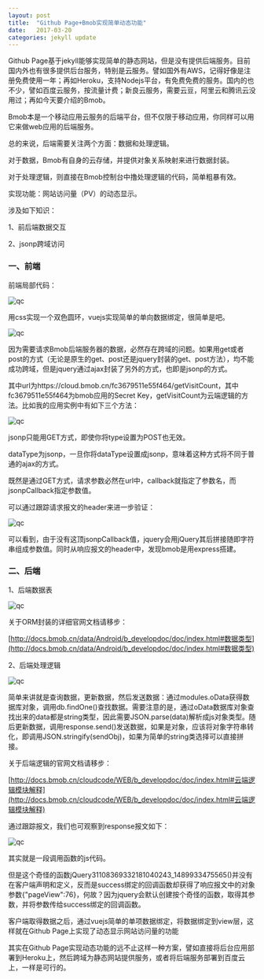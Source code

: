 ```yaml
---
layout: post
title:  "Github Page+Bmob实现简单动态功能"
date:   2017-03-20
categories: jekyll update
---
```


Github Page基于jekyll能够实现简单的静态网站，但是没有提供后端服务。目前国内外也有很多提供后台服务，特别是云服务。譬如国外有AWS，记得好像是注册免费使用一年；再如Heroku，支持Nodejs平台，有免费免费的服务。国内的也不少，譬如百度云服务，按流量计费；新良云服务，需要云豆，阿里云和腾讯云没用过；再如今天要介绍的Bmob。

Bmob本是一个移动应用云服务的后端平台，但不仅限于移动应用，你同样可以用它来做web应用的后端服务。

总的来说，后端需要关注两个方面：数据和处理逻辑。

对于数据，Bmob有自身的云存储，并提供对象关系映射来进行数据封装。

对于处理逻辑，则直接在Bmob控制台中撸处理逻辑的代码，简单粗暴有效。

实现功能：网站访问量（PV）的动态显示。

涉及如下知识：

1、前后端数据交互

2、jsonp跨域访问

### **一、前端**

前端局部代码：

![qc](https://qcer.github.io/blog/images_blog/bmob_for_pv/pv_html.png)

用css实现一个双色圆环，vuejs实现简单的单向数据绑定，很简单是吧。

![qc](https://qcer.github.io/blog/images_blog/bmob_for_pv/pv_js.png)

因为需要请求Bmob后端服务器的数据，必然存在跨域的问题。如果用get或者post的方式（无论是原生的get、post还是jquery封装的get、post方法），均不能成功跨域，但是jquery通过ajax封装了另外的方式，也即是jsonp的方式。

其中url为https://cloud.bmob.cn/fc3679511e55f464/getVisitCount，其中fc3679511e55f464为bmob应用的Secret Key，getVisitCount为云端逻辑的方法。比如我的应用实例中有如下三个方法：

![qc](https://qcer.github.io/blog/images_blog/bmob_for_pv/methods_serve.png)

jsonp只能用GET方式，即使你将type设置为POST也无效。

dataType为jsonp，一旦你将dataType设置成jsonp，意味着这种方式将不同于普通的ajax的方式。

既然是通过GET方式，请求参数必然在url中，callback就指定了参数名，而jsonpCallback指定参数值。

可以通过跟踪请求报文的header来进一步验证：

![qc](https://qcer.github.io/blog/images_blog/bmob_for_pv/header.png)

可以看到，由于没有这顶jsonpCallback值，jquery会用jQuery其后拼接随即字符串组成参数值。同时从响应报文的header中，发现bmob是用express搭建。

### **二、后端**

1、后端数据表

![qc](https://qcer.github.io/blog/images_blog/bmob_for_pv/table.png)

关于ORM封装的详细官网文档请移步：

[http://docs.bmob.cn/data/Android/b_developdoc/doc/index.html#数据类型](http://docs.bmob.cn/data/Android/b_developdoc/doc/index.html#数据类型)

2、后端处理逻辑

![qc](https://qcer.github.io/blog/images_blog/bmob_for_pv/pv_serve2.png)

简单来讲就是查询数据，更新数据，然后发送数据：通过modules.oData获得数据库对象，调用db.findOne()查找数据。需要注意的是，通过oData数据库对象查找出来的data都是string类型，因此需要JSON.parse(data)解析成js对象类型。随后更新数据，调用response.send()发送数据，如果是对象，应该将对象字符串转化，即调用JSON.stringify(sendObj)，如果为简单的string类选择可以直接拼接。

关于后端逻辑的官网文档请移步：

[http://docs.bmob.cn/cloudcode/WEB/b_developdoc/doc/index.html#云端逻辑模块解释](http://docs.bmob.cn/cloudcode/WEB/b_developdoc/doc/index.html#云端逻辑模块解释)

通过跟踪报文，我们也可观察到response报文如下：

![qc](https://qcer.github.io/blog/images_blog/bmob_for_pv/response.png)

其实就是一段调用函数的js代码。

但是这个奇怪的函数jQuery31108369332181040243_1489933475565()并没有在客户端声明和定义，反而是success绑定的回调函数却获得了响应报文中的对象参数{"pageView":76}，何故？因为jquery会默认创建按个奇怪的函数，取得其参数，并将参数传给success绑定的回调函数。

客户端取得数据之后，通过vuejs简单的单项数据绑定，将数据绑定到view层，这样就在Github Page上实现了动态显示网站访问量的功能

其实在Github Page实现动态功能的远不止这样一种方案，譬如直接将后台应用部署到Heroku上，然后跨域为静态网站提供服务，或者将后端服务部署到百度云上，一样是可行的。